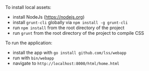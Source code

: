 To install local assets:

* install NodeJs (https://nodejs.org)
* install `grunt-cli` globally via `npm install -g grunt-cli`
* run `npm install` from the root directory of the project
* run `grunt` from the root directory of the project to compile CSS

To run the application:
* install the app with `go install github.com/lss/webapp`
* run with `bin/webapp`
* navigate to `http://localhost:8000/html/home.html`

